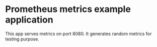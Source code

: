# Prometheus metrics example application
This app serves metrics on port 8080. It generates random metrics for testing purpose.
